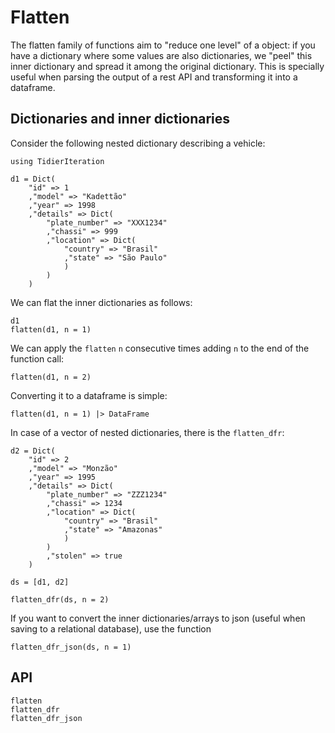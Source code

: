 # Flatten

The flatten family of functions aim to "reduce one level" of a object: if you have a dictionary where some values are also dictionaries, we "peel" this inner dictionary and spread it among the original dictionary. This is specially useful when parsing the output of a rest API and transforming it into a dataframe.

## Dictionaries and inner dictionaries

Consider the following nested dictionary describing a vehicle:

```@example 1
using TidierIteration

d1 = Dict(
    "id" => 1
    ,"model" => "Kadettão"
    ,"year" => 1998
    ,"details" => Dict(
        "plate_number" => "XXX1234"
        ,"chassi" => 999
        ,"location" => Dict(
            "country" => "Brasil"
            ,"state" => "São Paulo"
            )
        )
    )
```

We can flat the inner dictionaries as follows:

```@example 1
d1
flatten(d1, n = 1)
```

We can apply the `flatten` `n` consecutive times adding `n` to the end of the function call:

```@example 1
flatten(d1, n = 2)
```

Converting it to a dataframe is simple:

```@example 1
flatten(d1, n = 1) |> DataFrame
```

In case of a vector of nested dictionaries, there is the `flatten_dfr`:

```@example 1
d2 = Dict(
    "id" => 2
    ,"model" => "Monzão"
    ,"year" => 1995
    ,"details" => Dict(
        "plate_number" => "ZZZ1234"
        ,"chassi" => 1234
        ,"location" => Dict(
            "country" => "Brasil"
            ,"state" => "Amazonas"
            )
        )
        ,"stolen" => true
    )

ds = [d1, d2]

flatten_dfr(ds, n = 2)
```

If you want to convert the inner dictionaries/arrays to json (useful when saving to a relational database), use the function

```@example 1
flatten_dfr_json(ds, n = 1)
```

## API

```@docs
flatten
flatten_dfr
flatten_dfr_json
```